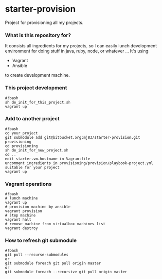 # starter-provision #

Project for provisioning all my projects. 

### What is this repository for? ###

It consists all ingredients for my projects, so I can easily lunch development environment for doing stuff in java, ruby, node, or whatever ...
It's using 

* Vagrant
* Ansible

to create development machine.

### This project development ###

```
#!bash
sh do_init_for_this_project.sh
vagrant up
```

### Add to another project ###

```
#!bash
cd your_project
git submodule add git@bitbucket.org:mj83/starter-provision.git provisioning
cd provisioning
sh do_init_for_new_project.sh
cd ..
edit starter.vm.hostname in Vagrantfile
uncomment ingredients in provisioning/provision/playbook-project.yml suitable for your project
vagrant up

```
### Vagrant operations ###
```
#!bash
# lunch machine
vagrant up
# provision machine by ansible
vagrant provision
# stop machine
vagrant halt
# remove machine from virtualbox machines list
vagrant destroy
```

### How to refresh git submodule ###
```
#!bash
git pull --recurse-submodules
or
git submodule foreach git pull origin master
or
git submodule foreach --recursive git pull origin master
```